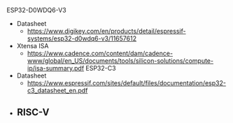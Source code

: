 ESP32-D0WDQ6-V3
- Datasheet
	- https://www.digikey.com/en/products/detail/espressif-systems/esp32-d0wdq6-v3/11657612
- Xtensa ISA
	- https://www.cadence.com/content/dam/cadence-www/global/en_US/documents/tools/silicon-solutions/compute-ip/isa-summary.pdf
ESP32-C3
- Datasheet
	- https://www.espressif.com/sites/default/files/documentation/esp32-c3_datasheet_en.pdf
- RISC-V
	- 